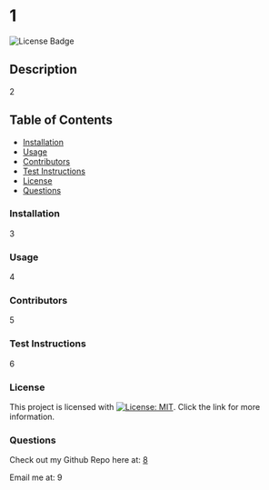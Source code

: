 
  # 1


  ![License Badge](https://shields.io/badge/license-MIT-green)
  
  ## Description

  2
  
  ## Table of Contents

  
  * [Installation](#Installation)
  * [Usage](#Usage)
  * [Contributors](#Contributors)
  * [Test Instructions](#Test-Instructions)
  * [License](#License)
  * [Questions](#Questions)
    
  ### Installation

  3
  
  ### Usage

  4
  
  ### Contributors

  5
  
  ### Test Instructions

  6
  
  ### License
 This project is licensed with [![License: MIT](https://img.shields.io/badge/License-MIT-yellow.svg)](https://opensource.org/licenses/MIT). Click the link for more information.


  ### Questions

  Check out my Github Repo here at: [8](https://github.com/8)

  Email me at: 9